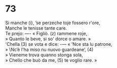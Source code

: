 # 73
  
Si manche (i), ’se perzeche toje fossero r'ore,  
Manche le tenisse tante care.  
Te prejo: —- « Figliò. (z) rammene roje,  
» Quanto le beve, si so' dorce o amare. »  
'Chella (3) se vota e dice: -— « ’Nce sta lu patrone,  
» \Nc’è l'ha miso nu nuovo guardeane‘, (4)  
» Vieneme trova quanno stonga sola,  
» Chello che buò da me, (5) te voglio rare. »  


